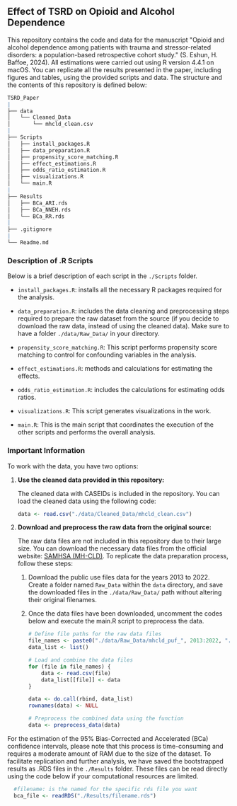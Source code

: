 

## Effect of TSRD on Opioid and Alcohol Dependence

This repository contains the code and data for the manuscript "Opioid and alcohol dependence among patients with trauma and stressor-related disorders: a population-based retrospective cohort study." (S. Eshun, H. Baffoe, 2024). All estimations were carried out using R version 4.4.1 on macOS. You can replicate all the results presented in the paper, including figures and tables, using the provided scripts and data. The structure and the contents of this repository is defined below:
```r
TSRD_Paper
|
├── data
│   └── Cleaned_Data
│       └── mhcld_clean.csv
|
├── Scripts
│   ├── install_packages.R
│   ├── data_preparation.R
│   ├── propensity_score_matching.R
│   ├── effect_estimations.R
│   ├── odds_ratio_estimation.R
│   ├── visualizations.R
│   └── main.R
|
├── Results
│   ├── BCa_ARI.rds
│   ├── BCa_NNEH.rds
│   └── BCa_RR.rds
|
├── .gitignore
|
└── Readme.md
```

### Description of .R Scripts

Below is a brief description of each script in the ``./Scripts`` folder.

- ``install_packages.R``: installs all the necessary R packages required for the analysis.

- ``data_preparation.R``: includes the data cleaning and preprocessing steps required to prepare the raw dataset from the source (if you decide to download the raw data, instead of using the cleaned data). Make sure to have a folder `./data/Raw_Data/` in your directory.

- ``propensity_score_matching.R``: This script performs propensity score matching to control for confounding variables in the analysis.

- ``effect_estimations.R``: methods and calculations for estimating the effects.

- ``odds_ratio_estimation.R``: includes the calculations for estimating odds ratios.

- ``visualizations.R``: This script generates visualizations in the work.

- ``main.R``: This is the main script that coordinates the execution of the other scripts and performs the overall analysis.


### Important Information


To work with the data, you have two options:

1. **Use the cleaned data provided in this repository:**

    The cleaned data with CASEIDs is included in the repository. You can load the cleaned data using the following code:

    ```r
    data <- read.csv("./data/Cleaned_Data/mhcld_clean.csv")
    ```

2. **Download and preprocess the raw data from the original source:**

    The raw data files are not included in this repository due to their large size. You can download the necessary data files from the official website: [SAMHSA (MH-CLD)](https://www.samhsa.gov/data/data-we-collect/mh-cld-mental-health-client-level-data). To replicate the data preparation process, follow these steps:

    1. Download the public use files data for the years 2013 to 2022. Create a folder named ``Raw_Data`` within the ``data`` directory, and save the downloaded files in the ``./data/Raw_Data/`` path without altering their original filenames.

    2. Once the data files have been downloaded, uncomment the codes below and execute the main.R script to preprocess the data.
    
        ```r
        # Define file paths for the raw data files
        file_names <- paste0("./data/Raw_Data/mhcld_puf_", 2013:2022, ".csv")
        data_list <- list()
        
        # Load and combine the data files
        for (file in file_names) {
            data <- read.csv(file)
            data_list[[file]] <- data
        }
        
        data <- do.call(rbind, data_list)
        rownames(data) <- NULL
        
        # Preprocess the combined data using the function
        data <- preprocess_data(data)
        ```


For the estimation of the 95% Bias-Corrected and Accelerated (BCa) confidence intervals, please note that this process is time-consuming and requires a moderate amount of RAM due to the size of the dataset. To facilitate replication and further analysis, we have saved the bootstrapped results as .RDS files in the ``./Results`` folder. These files can be read directly using the code below if your computational resources are limited.

```r
  #filename: is the named for the specific rds file you want
  bca_file <- readRDS("./Results/filename.rds")
```












